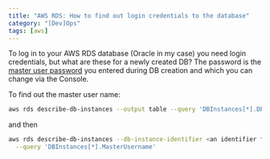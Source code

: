 ```yaml
---
title: "AWS RDS: How to find out login credentials to the database"
category: "[Dev]Ops"
tags: [aws]
---
```


To log in to your AWS RDS database (Oracle in my case) you need login credentials, but what are these for a newly created DB?
The password is the [master user password](https://aws.amazon.com/premiumsupport/knowledge-center/reset-master-user-password-rds/)
you entered during DB creation and which you can change via the Console.

To find out the master user name:

<!--more-->

```bash
aws rds describe-db-instances --output table --query 'DBInstances[*].DBInstanceIdentifier'
```

and then

```bash
aws rds describe-db-instances --db-instance-identifier <an identifier from the previous table> \
  --query 'DBInstances[*].MasterUsername'
```
